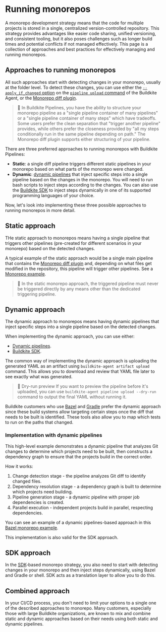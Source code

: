 # Running monorepos

A monorepo development strategy means that the code for multiple projects is stored in a single, centralized version-controlled repository. This strategy provides advantages like easier code sharing, unified versioning, and consistent tooling, but it also poses challenges such as longer build times and potential conflicts if not managed effectively. This page is a collection of approaches and best practices for effectively managing and running monorepos.

## Approaches to running monorepos

All such approaches start with detecting changes in your monorepo, usually at the folder level. To detect these changes, you can use either the [`--apply_if_changed` option](/docs/agent/v3/cli-pipeline#apply-if-changed) on the [`pipeline upload` command](/docs/agent/v3/cli-pipeline) of the Buildkite Agent, or the [Monorepo diff plugin](https://buildkite.com/resources/plugins/buildkite-plugins/monorepo-diff-buildkite-plugin/).

> 📘
> In Buildkite Pipelines, you have the ability to structure your monorepo pipeline as a "single pipeline container of many pipelines" or a "single pipeline container of many steps" which have tradeoffs. Some users prefer the clean separation that "trigger another pipeline" provides, while others prefer the closeness provided by "all my steps conditionally run in the same pipeline depending on path." The Monorepo diff plugin supports either structuring of your pipeline.

There are three preferred approaches to running monorepos with Buildkite Pipelines:

- **Static**: a single diff pipeline triggers different static pipelines in your monorepo based on what parts of the monorepo were changed.
- **Dynamic**: [dynamic pipelines](/docs/pipelines/configure/dynamic-pipelines) that inject specific steps into a single pipeline based on the changes in the monorepo. You will need to run bash scripts to inject steps according to the changes. You can also use the [Buildkite SDK](/docs/pipelines/configure/dynamic-pipelines/sdk) to inject steps dynamically in one of its supported programming languages of your choice.

Now, let's look into implementing these three possible approaches to running monorepos in more detail.

## Static approach

THe static approach to monorepos means having a single pipeline that triggers other pipelines (pre-created for different scenarios in your monorepo) based on the detected changes.

A typical example of the static approach would be a single main pipeline that contains the [Monorepo diff plugin](https://buildkite.com/resources/plugins/buildkite-plugins/monorepo-diff-buildkite-plugin/) and, depending on what files get modified in the repository, this pipeline will trigger other pipelines. See a [Monorepo example](https://buildkite.com/resources/examples/buildkite/monorepo-example/).

> 🚧
> In the static monorepo approach, the triggered pipeline must never be triggered directly by any means other than the dedicated triggering pipeline.

## Dynamic approach

The dynamic approach to monorepos means having dynamic pipelines that inject specific steps into a single pipeline based on the detected changes.

When implementing the dynamic approach, you can use either:

- [Dynamic pipelines](/docs/pipelines/configure/dynamic-pipelines).
- [Buildkite SDK](/docs/pipelines/configure/dynamic-pipelines/sdk).

The common way of implementing the dynamic approach is uploading the generated YAML as an artifact using `buildkite-agent artifact upload` command. This allows you to download and review that YAML file later to see exactly what was generated.

> 📘 Dry-run preview
> If you want to preview the pipeline before it's uploaded, you can use `buildkite-agent pipeline upload --dry-run` command to output the final YAML without running it.

Buildkite customers who use [Bazel](/docs/pipelines/tutorials/bazel) and [Gradle](https://gradle.org/) prefer the dynamic approach since these build systems allow targeting certain steps once the diff that needs to be built is identified. These tools also allow you to map which tests to run on the paths that changed.

### Implementation with dynamic pipelines

This high-level example demonstrates a dynamic pipeline that analyzes Git changes to determine which projects need to be built, then constructs a dependency graph to ensure that the projects build in the correct order.

How it works:

1. Change detection stage - the pipeline analyzes Git diff to identify changed files.
1. Dependency resolution stage - a dependency graph is built to determine which projects need building.
1. Pipeline generation stage - a dynamic pipeline with proper job dependencies is created.
1. Parallel execution - independent projects build in parallel, respecting dependencies.

You can see an example of a dynamic pipelines-based approach in this [Bazel monorepo example](https://github.com/buildkite/bazel-monorepo-example).

This implementation is also valid for the SDK approach.

## SDK approach

In the [SDK](/docs/pipelines/configure/dynamic-pipelines/sdk)-based monorepo strategy, you also need to start with detecting changes in your monorepo and then inject steps dynamically, using Bazel and Gradle or shell. SDK acts as a translation layer to allow you to do this.

## Combined approach

In your CI/CD process, you don't need to limit your options to a single one of the described approaches to monorepo. Many customers, especially those with large Buildkite organizations, are known to mix and combine static and dynamic approaches based on their needs using both static and dynamic pipelines.

